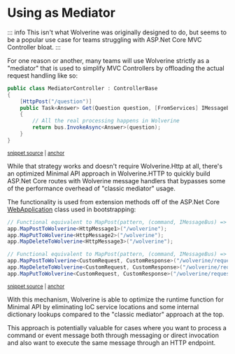 # Using as Mediator

::: info
This isn't what Wolverine was originally designed to do, but seems to be a popular use case for teams
struggling with ASP.Net Core MVC Controller bloat.
:::

For one reason or another, many teams will use Wolverine strictly as a "mediator" that is used to simplify
MVC Controllers by offloading the actual request handling like so:

<!-- snippet: sample_using_as_mediator -->
<a id='snippet-sample_using_as_mediator'></a>
```cs
public class MediatorController : ControllerBase
{
    [HttpPost("/question")]
    public Task<Answer> Get(Question question, [FromServices] IMessageBus bus)
    {
        // All the real processing happens in Wolverine
        return bus.InvokeAsync<Answer>(question);
    }
}
```
<sup><a href='https://github.com/JasperFx/wolverine/blob/main/src/Http/WolverineWebApi/Samples/MediatorController.cs#L6-L18' title='Snippet source file'>snippet source</a> | <a href='#snippet-sample_using_as_mediator' title='Start of snippet'>anchor</a></sup>
<!-- endSnippet -->

While that strategy works and doesn't require Wolverine.Http at all, there's an optimized Minimal API approach in
Wolverine.HTTP to quickly build ASP.Net Core routes with Wolverine message handlers that bypasses some of the 
performance overhead of "classic mediator" usage.

The functionality is used from extension methods off of the ASP.Net Core [WebApplication](https://learn.microsoft.com/en-us/dotnet/api/microsoft.aspnetcore.builder.webapplication?view=aspnetcore-7.0) class used in bootstrapping:

<!-- snippet: sample_optimized_mediator_usage -->
<a id='snippet-sample_optimized_mediator_usage'></a>
```cs
// Functional equivalent to MapPost(pattern, (command, IMessageBus) => bus.Invoke(command))
app.MapPostToWolverine<HttpMessage1>("/wolverine");
app.MapPutToWolverine<HttpMessage2>("/wolverine");
app.MapDeleteToWolverine<HttpMessage3>("/wolverine");

// Functional equivalent to MapPost(pattern, (command, IMessageBus) => bus.Invoke<IResponse>(command))
app.MapPostToWolverine<CustomRequest, CustomResponse>("/wolverine/request");
app.MapDeleteToWolverine<CustomRequest, CustomResponse>("/wolverine/request");
app.MapPutToWolverine<CustomRequest, CustomResponse>("/wolverine/request");
```
<sup><a href='https://github.com/JasperFx/wolverine/blob/main/src/Http/WolverineWebApi/Program.cs#L159-L171' title='Snippet source file'>snippet source</a> | <a href='#snippet-sample_optimized_mediator_usage' title='Start of snippet'>anchor</a></sup>
<!-- endSnippet -->

With this mechanism, Wolverine is able to optimize the runtime function for Minimal API by eliminating IoC service locations
and some internal dictionary lookups compared to the "classic mediator" approach at the top.

This approach is potentially valuable for cases where you want to process a command or event message both through messaging
or direct invocation and also want to execute the same message through an HTTP endpoint. 


